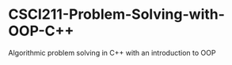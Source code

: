 # CSCI211-Problem-Solving-with-OOP-C++
Algorithmic problem solving in C++ with an introduction to OOP
